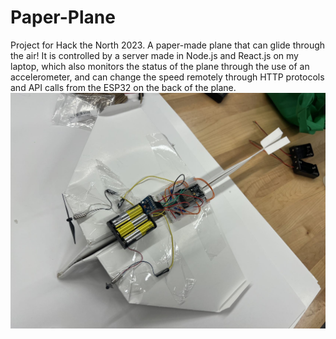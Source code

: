 # Paper-Plane
 Project for Hack the North 2023. A paper-made plane that can glide through the air! It is controlled by a server made in Node.js and React.js on my laptop, which also monitors the status of the plane through the use of an accelerometer, and can change the speed remotely through HTTP protocols and API calls from the ESP32 on the back of the plane.
![plane](https://github.com/GaryZhous/Paper-Plane/blob/main/paper-plane.jpg)
